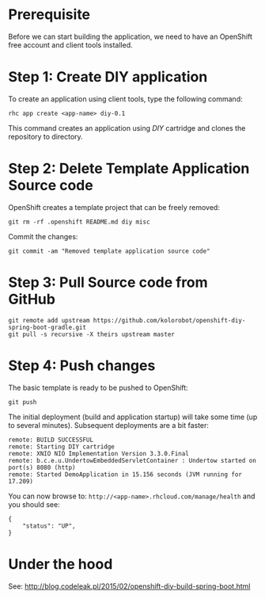 # Prerequisite

Before we can start building the application, we need to have an OpenShift free account and client tools installed.

# Step 1: Create DIY application

To create an application using client tools, type the following command:

    rhc app create <app-name> diy-0.1

This command creates an application *<app-name>* using *DIY* cartridge and clones the repository to *<app-name>* directory.

# Step 2: Delete Template Application Source code

OpenShift creates a template project that can be freely removed:

    git rm -rf .openshift README.md diy misc

Commit the changes:

    git commit -am "Removed template application source code"

# Step 3: Pull Source code from GitHub

    git remote add upstream https://github.com/kolorobot/openshift-diy-spring-boot-gradle.git
    git pull -s recursive -X theirs upstream master

# Step 4: Push changes

The basic template is ready to be pushed to OpenShift:

	git push

The initial deployment (build and application startup) will take some time (up to several minutes). Subsequent deployments are a bit faster:

    remote: BUILD SUCCESSFUL
    remote: Starting DIY cartridge
    remote: XNIO NIO Implementation Version 3.3.0.Final
    remote: b.c.e.u.UndertowEmbeddedServletContainer : Undertow started on port(s) 8080 (http)
    remote: Started DemoApplication in 15.156 seconds (JVM running for 17.209)

You can now browse to: `http://<app-name>.rhcloud.com/manage/health` and you should see:

	{
		"status": "UP",
	}

# Under the hood

See: http://blog.codeleak.pl/2015/02/openshift-diy-build-spring-boot.html
